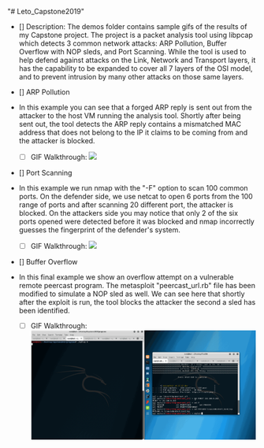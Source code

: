 "# Leto_Capstone2019"

- [] Description: The demos folder contains sample gifs of the results of my Capstone project. The project is a packet analysis tool using libpcap which detects 3 common network attacks: ARP Pollution, Buffer Overflow with NOP sleds, and Port Scanning. While the tool is used to help defend against attacks on the Link, Network and Transport layers, it has the capability to be expanded to cover all 7 layers of the OSI model, and to prevent intrusion by many other attacks on those same layers.

- [] ARP Pollution
- In this example you can see that a forged ARP reply is sent out from the attacker to the host VM running the analysis tool. Shortly after being sent out, the tool detects the ARP reply contains a mismatched MAC address that does not belong to the IP it claims to be coming from and the attacker is blocked.
  - [ ] GIF Walkthrough: 
  	![](demo/arpDemo.gif)
    
- [] Port Scanning
- In this example we run nmap with the "-F" option to scan 100 common ports. On the defender side, we use netcat to open 6 ports from the 100 range of ports and after scanning 20 different port, the attacker is blocked. On the attackers side you may notice that only 2 of the six ports opened were detected before it was blocked and nmap incorrectly guesses the fingerprint of the defender's system.
  - [ ] GIF Walkthrough: 
  	![](demos/portDemo.gif)
    
- [] Buffer Overflow
- In this final example we show an overflow attempt on a vulnerable remote peercast program. The metasploit "peercast_url.rb" file has been modified to simulate a NOP sled as well. We can see here that shortly after the exploit is run, the tool blocks the attacker the second a sled has been identified.
  - [ ] GIF Walkthrough: 
  	![](demos/bufferDemo.gif)
